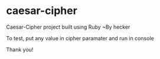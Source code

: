 # caesar-cipher

Caesar-Cipher project built using Ruby
~By hecker

To test, put any value in cipher paramater and run in console

Thank you!
